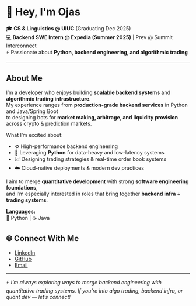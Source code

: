 # 👋 Hey, I'm Ojas

🎓 **CS & Linguistics @ UIUC** (Graduating Dec 2025)  
💻 **Backend SWE Intern @ Expedia (Summer 2025)** | Prev @ Summit Interconnect  
⚡ Passionate about **Python, backend engineering, and algorithmic trading**

---

## About Me

I’m a developer who enjoys building **scalable backend systems** and **algorithmic trading infrastructure**.  
My experience ranges from **production-grade backend services** in Python and Java/Spring Boot  
to designing bots for **market making, arbitrage, and liquidity provision** across crypto & prediction markets.

What I’m excited about:
- ⚙️ High-performance backend engineering  
- 🏃 Leveraging **Python** for data-heavy and low-latency systems  
- 📈 Designing trading strategies & real-time order book systems  
- ☁️ Cloud-native deployments & modern dev practices  

I aim to merge **quantitative development** with strong **software engineering foundations**,  
and I’m especially interested in roles that bring together **backend infra + trading systems**.

**Languages:**  
🐍 Python | ☕ Java

## 🌐 Connect With Me

- [LinkedIn](https://www.linkedin.com/in/ojas-rayaprolu/)  
- [GitHub](https://github.com/orayaprolu)  
- [Email](mailto:orayaprolu@gmail.com)  

---

⚡ *I’m always exploring ways to merge backend engineering with quantitative trading systems. If you’re into algo trading, backend infra, or quant dev — let’s connect!*
